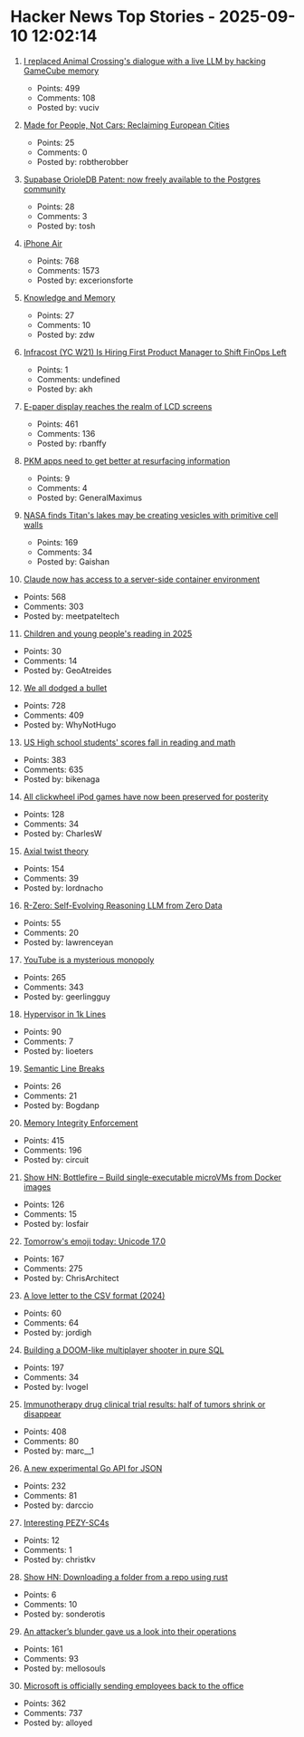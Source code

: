 # Hacker News Top Stories - 2025-09-10 12:02:14

1. [I replaced Animal Crossing's dialogue with a live LLM by hacking GameCube memory](https://joshfonseca.com/blogs/animal-crossing-llm)
   - Points: 499
   - Comments: 108
   - Posted by: vuciv

2. [Made for People, Not Cars: Reclaiming European Cities](https://www.greeneuropeanjournal.eu/made-for-people-not-cars-reclaiming-european-cities/)
   - Points: 25
   - Comments: 0
   - Posted by: robtherobber

3. [Supabase OrioleDB Patent: now freely available to the Postgres community](https://supabase.com/blog/orioledb-patent-free)
   - Points: 28
   - Comments: 3
   - Posted by: tosh

4. [iPhone Air](https://www.apple.com/newsroom/2025/09/introducing-iphone-air-a-powerful-new-iphone-with-a-breakthrough-design/)
   - Points: 768
   - Comments: 1573
   - Posted by: excerionsforte

5. [Knowledge and Memory](https://www.robinsloan.com/lab/knowledge-and-memory/)
   - Points: 27
   - Comments: 10
   - Posted by: zdw

6. [Infracost (YC W21) Is Hiring First Product Manager to Shift FinOps Left](https://www.ycombinator.com/companies/infracost/jobs/ukwJ299-senior-product-manager)
   - Points: 1
   - Comments: undefined
   - Posted by: akh

7. [E-paper display reaches the realm of LCD screens](https://spectrum.ieee.org/e-paper-display-modos)
   - Points: 461
   - Comments: 136
   - Posted by: rbanffy

8. [PKM apps need to get better at resurfacing information](https://ankursethi.com/blog/pkm-apps-need-to-get-better-at-resurfacing-information/)
   - Points: 9
   - Comments: 4
   - Posted by: GeneralMaximus

9. [NASA finds Titan's lakes may be creating vesicles with primitive cell walls](https://www.sciencedaily.com/releases/2025/08/250831112449.htm)
   - Points: 169
   - Comments: 34
   - Posted by: Gaishan

10. [Claude now has access to a server-side container environment](https://www.anthropic.com/news/create-files)
   - Points: 568
   - Comments: 303
   - Posted by: meetpateltech

11. [Children and young people's reading in 2025](https://literacytrust.org.uk/research-services/research-reports/children-and-young-peoples-reading-in-2025/)
   - Points: 30
   - Comments: 14
   - Posted by: GeoAtreides

12. [We all dodged a bullet](https://xeiaso.net/notes/2025/we-dodged-a-bullet/)
   - Points: 728
   - Comments: 409
   - Posted by: WhyNotHugo

13. [US High school students' scores fall in reading and math](https://apnews.com/article/naep-reading-math-scores-12th-grade-c18d6e3fbc125f12948cc70cb85a520a)
   - Points: 383
   - Comments: 635
   - Posted by: bikenaga

14. [All clickwheel iPod games have now been preserved for posterity](https://arstechnica.com/gaming/2025/09/all-54-lost-clickwheel-ipod-games-have-now-been-preserved-for-posterity/)
   - Points: 128
   - Comments: 34
   - Posted by: CharlesW

15. [Axial twist theory](https://en.wikipedia.org/wiki/Axial_twist_theory)
   - Points: 154
   - Comments: 39
   - Posted by: lordnacho

16. [R-Zero: Self-Evolving Reasoning LLM from Zero Data](https://arxiv.org/abs/2508.05004)
   - Points: 55
   - Comments: 20
   - Posted by: lawrenceyan

17. [YouTube is a mysterious monopoly](https://anderegg.ca/2025/09/08/youtube-is-a-mysterious-monopoly)
   - Points: 265
   - Comments: 343
   - Posted by: geerlingguy

18. [Hypervisor in 1k Lines](https://1000hv.seiya.me/en)
   - Points: 90
   - Comments: 7
   - Posted by: lioeters

19. [Semantic Line Breaks](https://sembr.org)
   - Points: 26
   - Comments: 21
   - Posted by: Bogdanp

20. [Memory Integrity Enforcement](https://security.apple.com/blog/memory-integrity-enforcement/)
   - Points: 415
   - Comments: 196
   - Posted by: circuit

21. [Show HN: Bottlefire – Build single-executable microVMs from Docker images](https://bottlefire.dev/)
   - Points: 126
   - Comments: 15
   - Posted by: losfair

22. [Tomorrow's emoji today: Unicode 17.0](https://jenniferdaniel.substack.com/p/tomorrows-emoji-today-unicode-170)
   - Points: 167
   - Comments: 275
   - Posted by: ChrisArchitect

23. [A love letter to the CSV format (2024)](https://medialab.sciencespo.fr/en/news/a-love-letter-to-the-csv-format/)
   - Points: 60
   - Comments: 64
   - Posted by: jordigh

24. [Building a DOOM-like multiplayer shooter in pure SQL](https://cedardb.com/blog/doomql/)
   - Points: 197
   - Comments: 34
   - Posted by: lvogel

25. [Immunotherapy drug clinical trial results: half of tumors shrink or disappear](https://www.rockefeller.edu/news/38120-immunotherapy-drug-eliminates-aggressive-cancers-in-clinical-trial/)
   - Points: 408
   - Comments: 80
   - Posted by: marc__1

26. [A new experimental Go API for JSON](https://go.dev/blog/jsonv2-exp)
   - Points: 232
   - Comments: 81
   - Posted by: darccio

27. [Interesting PEZY-SC4s](https://chipsandcheese.com/p/pezy-sc4s-at-hot-chips-2025)
   - Points: 12
   - Comments: 1
   - Posted by: christkv

28. [Show HN: Downloading a folder from a repo using rust](https://github.com/zikani03/git-down)
   - Points: 6
   - Comments: 10
   - Posted by: sonderotis

29. [An attacker’s blunder gave us a look into their operations](https://www.huntress.com/blog/rare-look-inside-attacker-operation)
   - Points: 161
   - Comments: 93
   - Posted by: mellosouls

30. [Microsoft is officially sending employees back to the office](https://www.businessinsider.com/microsoft-send-employees-back-to-office-rto-remote-work-2025-9)
   - Points: 362
   - Comments: 737
   - Posted by: alloyed

